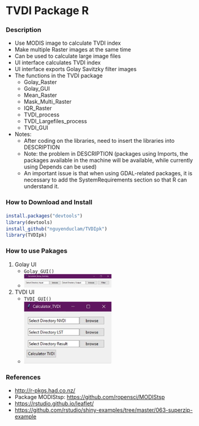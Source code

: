 # TVDI Package R

### Description
- Use MODIS image to calculate TVDI index
- Make multiple Raster images at the same time
- Can be used to calculate large image files
- UI interface calculates TVDI index
- UI interface exports Golay Savitzky filter images
- The functions in the TVDI package
    - Golay_Raster
    - Golay_GUI
    - Mean_Raster
    - Mask_Multi_Raster
    - IQR_Raster
    - TVDI_process
    - TVDI_Largefiles_process
    - TVDI_GUI
- Notes:
    - After coding on the libraries, need to insert the libraries into DESCRIPTION
    - Note: the problem in DESCRIPTION (packages using Imports, the packages available in the machine will be available, while currently using Depends can be used)
    - An important issue is that when using GDAL-related packages, it is necessary to add the SystemRequirements section so that R can understand it.

### How to Download and Install
``` r
install.packages("devtools")
library(devtools)
install_github("nguyenduclam/TVDIpk")
library(TVDIpk)
```

### How to use Pakages
1. Golay UI
    + `Golay_GUI()`
    + <img src="Golay_GUI.jpg" width="50%">
2. TVDI UI
    + `TVDI_GUI()`
    + <img src="TVDI_GUI.jpg" width="50%">

### References
- http://r-pkgs.had.co.nz/
- Package MODIStsp: https://github.com/ropensci/MODIStsp
- https://rstudio.github.io/leaflet/
- https://github.com/rstudio/shiny-examples/tree/master/063-superzip-example